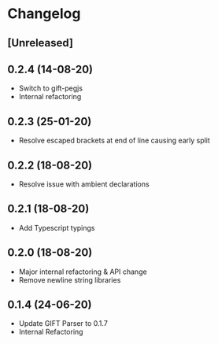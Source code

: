 # Changelog

## [Unreleased]

## 0.2.4 (14-08-20)

- Switch to gift-pegjs
- Internal refactoring

## 0.2.3 (25-01-20)

- Resolve escaped brackets at end of line causing early split

## 0.2.2 (18-08-20)

- Resolve issue with ambient declarations

## 0.2.1 (18-08-20)

- Add Typescript typings

## 0.2.0 (18-08-20)

- Major internal refactoring & API change
- Remove newline string libraries

## 0.1.4 (24-06-20)

- Update GIFT Parser to 0.1.7
- Internal Refactoring
